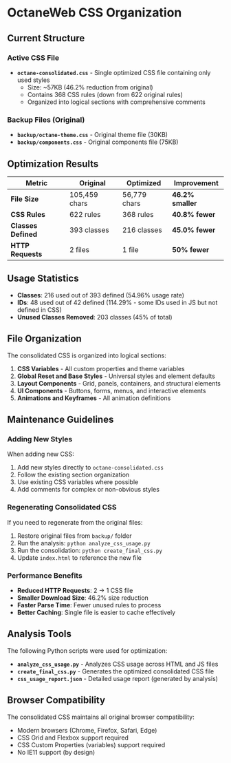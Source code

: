 # OctaneWeb CSS Organization

## Current Structure

### Active CSS File
- **`octane-consolidated.css`** - Single optimized CSS file containing only used styles
  - Size: ~57KB (46.2% reduction from original)
  - Contains 368 CSS rules (down from 622 original rules)
  - Organized into logical sections with comprehensive comments

### Backup Files (Original)
- **`backup/octane-theme.css`** - Original theme file (30KB)
- **`backup/components.css`** - Original components file (75KB)

## Optimization Results

| Metric | Original | Optimized | Improvement |
|--------|----------|-----------|-------------|
| **File Size** | 105,459 chars | 56,779 chars | **46.2% smaller** |
| **CSS Rules** | 622 rules | 368 rules | **40.8% fewer** |
| **Classes Defined** | 393 classes | 216 classes | **45.0% fewer** |
| **HTTP Requests** | 2 files | 1 file | **50% fewer** |

## Usage Statistics

- **Classes**: 216 used out of 393 defined (54.96% usage rate)
- **IDs**: 48 used out of 42 defined (114.29% - some IDs used in JS but not defined in CSS)
- **Unused Classes Removed**: 203 classes (45% of total)

## File Organization

The consolidated CSS is organized into logical sections:

1. **CSS Variables** - All custom properties and theme variables
2. **Global Reset and Base Styles** - Universal styles and element defaults
3. **Layout Components** - Grid, panels, containers, and structural elements
4. **UI Components** - Buttons, forms, menus, and interactive elements
5. **Animations and Keyframes** - All animation definitions

## Maintenance Guidelines

### Adding New Styles
When adding new CSS:
1. Add new styles directly to `octane-consolidated.css`
2. Follow the existing section organization
3. Use existing CSS variables where possible
4. Add comments for complex or non-obvious styles

### Regenerating Consolidated CSS
If you need to regenerate from the original files:
1. Restore original files from `backup/` folder
2. Run the analysis: `python analyze_css_usage.py`
3. Run the consolidation: `python create_final_css.py`
4. Update `index.html` to reference the new file

### Performance Benefits
- **Reduced HTTP Requests**: 2 → 1 CSS file
- **Smaller Download Size**: 46.2% size reduction
- **Faster Parse Time**: Fewer unused rules to process
- **Better Caching**: Single file is easier to cache effectively

## Analysis Tools

The following Python scripts were used for optimization:

- **`analyze_css_usage.py`** - Analyzes CSS usage across HTML and JS files
- **`create_final_css.py`** - Generates the optimized consolidated CSS file
- **`css_usage_report.json`** - Detailed usage report (generated by analysis)

## Browser Compatibility

The consolidated CSS maintains all original browser compatibility:
- Modern browsers (Chrome, Firefox, Safari, Edge)
- CSS Grid and Flexbox support required
- CSS Custom Properties (variables) support required
- No IE11 support (by design)